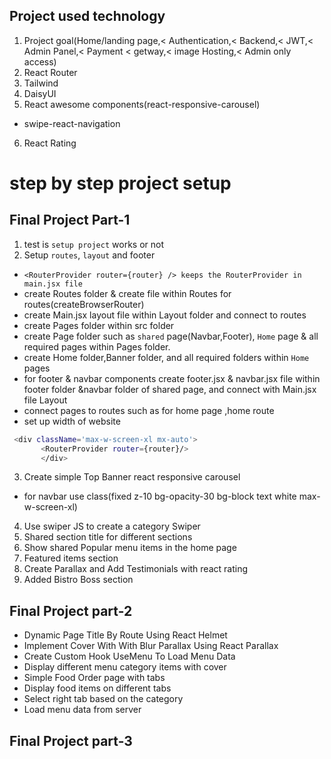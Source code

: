 ## Project used technology
1. Project goal(Home/landing page,< Authentication,< Backend,< JWT,< Admin Panel,< Payment < getway,< image Hosting,< Admin only access)
2. React Router
3. Tailwind
4. DaisyUI
5. React awesome components(react-responsive-carousel)
- swipe-react-navigation
6. React Rating

# step by step project setup
## Final Project Part-1
1. test is `setup project` works or not
2. Setup `routes`, `layout` and footer
  - `<RouterProvider router={router} /> keeps the RouterProvider in main.jsx file`
  - create Routes folder & create file within Routes for routes(createBrowserRouter)
  - create Main.jsx layout file within Layout folder and connect to routes
  - create Pages folder within src folder 
  - create Page folder such as `shared` page(Navbar,Footer), `Home` page & all required pages  within Pages folder.
  - create Home folder,Banner folder, and all required folders within `Home` pages
  - for footer & navbar components create footer.jsx & navbar.jsx file within footer folder &navbar folder of  shared page, and connect with Main.jsx file Layout
  - connect pages  to routes such  as for home page ,home route
  - set up width of website
```sh
 <div className='max-w-screen-xl mx-auto'>
       <RouterProvider router={router}/>
       </div>
```
3. Create simple Top Banner react responsive carousel
- for navbar use  class(fixed z-10 bg-opacity-30 bg-block text white max-w-screen-xl)
4. Use swiper JS to create a category Swiper
5. Shared section title for different sections
6. Show shared Popular menu items in the home page 
7. Featured items section
8. Create Parallax and Add Testimonials with react rating
9. Added Bistro Boss section
## Final Project part-2
- Dynamic Page Title By Route Using React Helmet
- Implement Cover With With Blur Parallax Using React Parallax
- Create Custom Hook UseMenu To Load Menu Data
- Display different menu category items with cover
- Simple Food Order page with tabs
- Display food items on different tabs
- Select right tab based on the category
- Load menu data from server
## Final Project part-3
